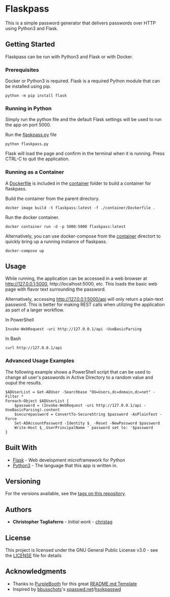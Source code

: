 # Flaskpass

This is a simple password generator that delivers passwords over HTTP using Python3 and Flask. 

## Getting Started

Flaskpass can be run with Python3 and Flask or with Docker.

### Prerequisites

Docker or Python3 is required. Flask is a required Python module that can be installed using pip.

```
python -m pip install flask
```

### Running in Python

Simply run the python file and the default Flask settings will be used to run the app on port 5000.

Run the [flaskpass.py](flaskpass.py) file

```
python flaskpass.py
```

Flask will load the page and confirm in the terminal when it is running. Press CTRL-C to quit the application.

### Running as a Container

A [Dockerfile](container/Dockerfile) is included in the [container](container/) folder to build a container for flaskpass.

Build the container from the parent directory.

```
docker image build -t flaskpass:latest -f ./container/Dockerfile .
```

Run the docker container.

```
docker container run -d -p 5000:5000 flaskpass:latest
```

Alternatively, you can use docker-compose from the [container](container) directort to quickly bring up a running instance of flaskpass. 

```
docker-compose up
```

<!---
## Running the tests

Explain how to run the automated tests for this system

### Break down into end to end tests

Explain what these tests test and why

```
Give an example
```

### And coding style tests

Explain what these tests test and why

```
Give an example
```
--->

## Usage

While running, the application can be accessed in a web browser at http://127.0.0.1:5000, http://localhost:5000, etc. This loads the basic web page with flavor text surrounding the password. 

Alternatively, accessing http://127.0.0.1:5000/api will only return a plain-text password. This is better for making REST calls when utilizing the application as part of a larger workflow.

In PowerShell

```
Invoke-WebRequest -uri http://127.0.0.1/api -UseBasicParsing
```

In Bash

```
curl http://127.0.0.1/api
```

### Advanced Usage Examples

The following example shows a PowerShell script that can be used to change all user's passwords in Active Directory to a random value and ouput the results.

```
$ADUserList = Get-ADUser -Searchbase "OU=Users,dc=domain,dc=net" - Filter *
Foreach-Object $ADUserList {
    $password = (Invoke-WebRequest -uri http://127.0.0.1/api -UseBasicParsing).content
    $securepassword = ConvertTo-SecureString $password -AsPlainText -Force
    Set-ADAccountPassword -Identity $_ -Reset -NewPassword $password
    Write-Host $_.UserPrincipalName ' password set to: '$password
}
```

## Built With

* [Flask](http://flask.pocoo.org/) - Web development microframework for Python
* [Python3](https://www.python.org/download/releases/3.0/) - The language that this app is written in.

<!---

## Contributing

Please read [CONTRIBUTING.md](https://gist.github.com/PurpleBooth/b24679402957c63ec426) for details on our code of conduct, and the process for submitting pull requests to us.

--->

## Versioning

For the versions available, see the [tags on this repository](https://github.com/your/project/tags). 



## Authors

* **Christopher Tagliaferro** - *Initial work* - [christag](https://github.com/christag)

<!---

See also the list of [contributors](https://github.com/your/project/contributors) who participated in this project.

--->

## License

This project is licensed under the GNU General Public License v3.0 - see the [LICENSE](LICENSE) file for details

## Acknowledgments

* Thanks to [PurpleBooth](https://gist.github.com/PurpleBooth) for this great [README.md Template](https://gist.github.com/PurpleBooth/109311bb0361f32d87a2)
* Inspired by [bbusschots](https://github.com/bbusschots)'s [xpasswd.net](https://xkpasswd.net)/[hsxkpasswd](https://github.com/bbusschots/hsxkpasswd)